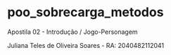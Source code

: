 # poo_sobrecarga_metodos
Apostila 02 - Introdução / Jogo-Personagem

Juliana Teles de Oliveira Soares - RA: 2040482112041
